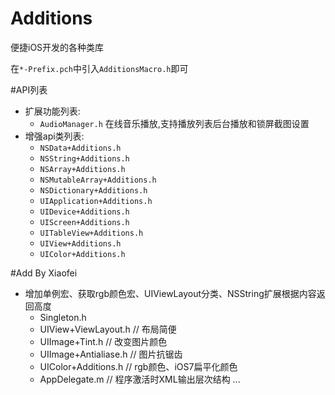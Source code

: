Additions
=========

便捷iOS开发的各种类库

在`*-Prefix.pch`中引入`AdditionsMacro.h`即可

#API列表
* 扩展功能列表:
	* `AudioManager.h` 在线音乐播放,支持播放列表后台播放和锁屏截图设置
* 增强api类列表:
	* `NSData+Additions.h`
	* `NSString+Additions.h`
	* `NSArray+Additions.h`
	* `NSMutableArray+Additions.h`
	* `NSDictionary+Additions.h`
	* `UIApplication+Additions.h`
	* `UIDevice+Additions.h`
	* `UIScreen+Additions.h`
	* `UITableView+Additions.h`
	* `UIView+Additions.h`
	* `UIColor+Additions.h`

#Add By Xiaofei
* 增加单例宏、获取rgb颜色宏、UIViewLayout分类、NSString扩展根据内容返回高度
	* Singleton.h
	* UIView+ViewLayout.h		// 布局简便
	* UIImage+Tint.h  	// 改变图片颜色
	* UIImage+Antialiase.h 		// 图片抗锯齿
	* UIColor+Additions.h 		// rgb颜色、iOS7扁平化颜色
	* AppDelegate.m 	// 程序激活时XML输出层次结构
	...
